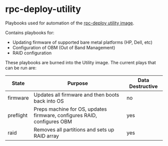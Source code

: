 # rpc-deploy-utility

Playbooks used for automation of the [rpc-deploy utility image](https://github.com/rcbops/rpc-deploy-utility-image).

Contains playbooks for:

* Updating firmware of supported bare metal platforms (HP, Dell, etc)
* Configuration of OBM (Out of Band Management)
* RAID configuration

These playbooks are burned into the Utility image.  The current plays that can be run are:

|State|Purpose|Data Destructive|
|-----|-------|-----------|
|firmware|Updates all firmware and then boots back into OS|no|
|preflight|Preps machine for OS, updates firmware, configures RAID, configures OBM|yes|
|raid|Removes all partitions and sets up RAID array|yes|
